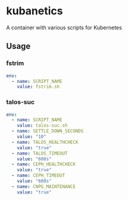 # kubanetics

A container with various scripts for Kubernetes

## Usage

### fstrim

```yaml
env:
  - name: SCRIPT_NAME
    value: fstrim.sh
```

### talos-suc

```yaml
env:
  - name: SCRIPT_NAME
    value: talos-suc.sh
  - name: SETTLE_DOWN_SECONDS
    value: "10"
  - name: TALOS_HEALTHCHECK
    value: "true"
  - name: TALOS_TIMEOUT
    value: "600s"
  - name: CEPH_HEALTHCHECK
    value: "true"
  - name: CEPH_TIMEOUT
    value: "600s"
  - name: CNPG_MAINTENANCE
    value: "true"
```
